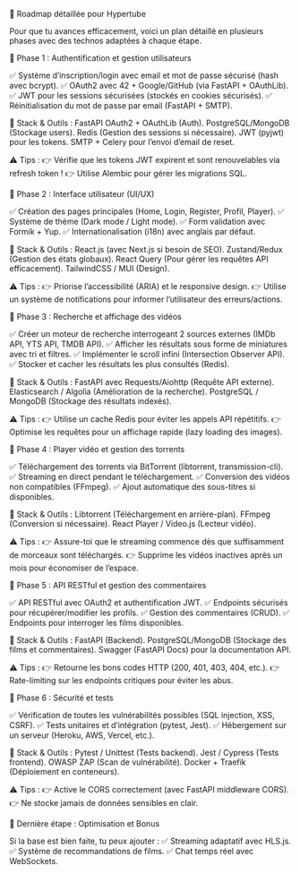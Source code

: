 🚀 Roadmap détaillée pour Hypertube

Pour que tu avances efficacement, voici un plan détaillé en plusieurs phases avec des technos adaptées à chaque étape.

📌 Phase 1 : Authentification et gestion utilisateurs

✅ Système d’inscription/login avec email et mot de passe sécurisé (hash avec bcrypt).
✅ OAuth2 avec 42 + Google/GitHub (via FastAPI + OAuthLib).
✅ JWT pour les sessions sécurisées (stockés en cookies sécurisés).
✅ Réinitialisation du mot de passe par email (FastAPI + SMTP).

🔹 Stack & Outils :
    FastAPI OAuth2 + OAuthLib (Auth).
    PostgreSQL/MongoDB (Stockage users).
    Redis (Gestion des sessions si nécessaire).
    JWT (pyjwt) pour les tokens.
    SMTP + Celery pour l’envoi d’email de reset.

⚠️ Tips :
👉 Vérifie que les tokens JWT expirent et sont renouvelables via refresh token !
👉 Utilise Alembic pour gérer les migrations SQL.

📌 Phase 2 : Interface utilisateur (UI/UX)

✅ Création des pages principales (Home, Login, Register, Profil, Player).
✅ Système de thème (Dark mode / Light mode).
✅ Form validation avec Formik + Yup.
✅ Internationalisation (i18n) avec anglais par défaut.

🔹 Stack & Outils :
    React.js (avec Next.js si besoin de SEO).
    Zustand/Redux (Gestion des états globaux).
    React Query (Pour gérer les requêtes API efficacement).
    TailwindCSS / MUI (Design).

⚠️ Tips :
👉 Priorise l’accessibilité (ARIA) et le responsive design.
👉 Utilise un système de notifications pour informer l’utilisateur des erreurs/actions.

📌 Phase 3 : Recherche et affichage des vidéos

✅ Créer un moteur de recherche interrogeant 2 sources externes (IMDb API, YTS API, TMDB API).
✅ Afficher les résultats sous forme de miniatures avec tri et filtres.
✅ Implémenter le scroll infini (Intersection Observer API).
✅ Stocker et cacher les résultats les plus consultés (Redis).

🔹 Stack & Outils :
    FastAPI avec Requests/Aiohttp (Requête API externe).
    Elasticsearch / Algolia (Amélioration de la recherche).
    PostgreSQL / MongoDB (Stockage des résultats indexés).

⚠️ Tips :
👉 Utilise un cache Redis pour éviter les appels API répétitifs.
👉 Optimise les requêtes pour un affichage rapide (lazy loading des images).

📌 Phase 4 : Player vidéo et gestion des torrents

✅ Téléchargement des torrents via BitTorrent (libtorrent, transmission-cli).
✅ Streaming en direct pendant le téléchargement.
✅ Conversion des vidéos non compatibles (FFmpeg).
✅ Ajout automatique des sous-titres si disponibles.

🔹 Stack & Outils :
    Libtorrent (Téléchargement en arrière-plan).
    FFmpeg (Conversion si nécessaire).
    React Player / Video.js (Lecteur vidéo).

⚠️ Tips :
👉 Assure-toi que le streaming commence dès que suffisamment de morceaux sont téléchargés.
👉 Supprime les vidéos inactives après un mois pour économiser de l’espace.

📌 Phase 5 : API RESTful et gestion des commentaires

✅ API RESTful avec OAuth2 et authentification JWT.
✅ Endpoints sécurisés pour récupérer/modifier les profils.
✅ Gestion des commentaires (CRUD).
✅ Endpoints pour interroger les films disponibles.

🔹 Stack & Outils :
    FastAPI (Backend).
    PostgreSQL/MongoDB (Stockage des films et commentaires).
    Swagger (FastAPI Docs) pour la documentation API.

⚠️ Tips :
👉 Retourne les bons codes HTTP (200, 401, 403, 404, etc.).
👉 Rate-limiting sur les endpoints critiques pour éviter les abus.

📌 Phase 6 : Sécurité et tests

✅ Vérification de toutes les vulnérabilités possibles (SQL injection, XSS, CSRF).
✅ Tests unitaires et d’intégration (pytest, Jest).
✅ Hébergement sur un serveur (Heroku, AWS, Vercel, etc.).

🔹 Stack & Outils :
    Pytest / Unittest (Tests backend).
    Jest / Cypress (Tests frontend).
    OWASP ZAP (Scan de vulnérabilité).
    Docker + Traefik (Déploiement en conteneurs).

⚠️ Tips :
👉 Active le CORS correctement (avec FastAPI middleware CORS).
👉 Ne stocke jamais de données sensibles en clair.

🎯 Dernière étape : Optimisation et Bonus

Si la base est bien faite, tu peux ajouter :
✅ Streaming adaptatif avec HLS.js.
✅ Système de recommandations de films.
✅ Chat temps réel avec WebSockets.